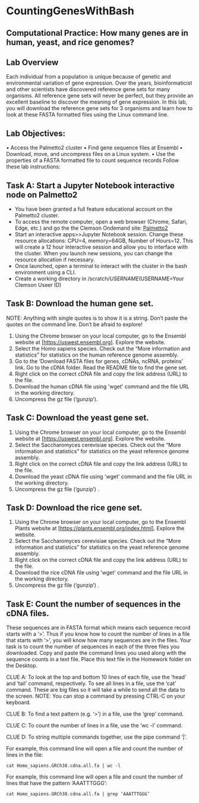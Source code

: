 # CountingGenesWithBash

## Computational Practice: How many genes are in human, yeast, and rice genomes?	

## Lab Overview
Each individual from a population is unique because of genetic and environmental variation of gene expression.  Over the years, bioinformaticist and other scientists have discovered reference gene sets for many organisms.  All reference gene sets will never be perfect, but they provide an excellent baseline to discover the meaning of gene expression.  In this lab, you will download the reference gene sets for 3 organisms and learn how to look at these FASTA formatted files using the Linux command line.

## Lab Objectives:
•	Access the Palmetto2 cluster
•	Find gene sequence files at Ensembl
•	Download, move, and uncompress files on a Linux system.
•	Use the properties of a FASTA formatted file to count sequence records
Follow these lab instructions:

## Task A: Start a Jupyter Notebook interactive node on Palmetto2 
* You have been granted a full feature educational account on the Palmetto2 cluster.
* To access the remote computer, open a web browser (Chrome, Safari, Edge, etc.) and go the the Clemson Ondemand site:  [Palmetto2](https://ondemand.rcd.clemson.edu)
* Start an interactive apps>>Jupyter Notebook session.  Change these resource allocations: CPU=4, memory=64GB, Number of Hours=12. This will create a 12 hour interactive session and allow you to interface with the cluster. When you launch new sessions, you can change the resource allocation if necessary.
* Once launched, open a terminal to interact with the cluster in the bash environment using a CLI.
* Create a working directory in /scratch/$USERNAME ($USERNAME=Your Clemson Useer ID)

## Task B: Download the human gene set.
NOTE: Anything with single quotes is to show it is a string.  Don’t paste the quotes on the command line.  Don’t be afraid to explore!

1. Using the Chrome browser on your local computer, go to the Ensembl website at [https://uswest.ensembl.org].  Explore the website.
2. Select the Homo sapiens species.  Check out the “More information and statistics” for statistics on the human reference genome assembly.
3. Go to the ‘Download FASTA files for genes, cDNAs, ncRNA, proteins’ link.   Go to the cDNA folder. Read the README file to find the gene set.
4. Right click on the correct cDNA file and copy the link address (URL) to the file.
5. Download the human cDNA file using 'wget' command and the file URL in the working directory.
6. Uncompress the gz file (‘gunzip’).

## Task C: Download the yeast gene set.
1. Using the Chrome browser on your local computer, go to the Ensembl website at [https://uswest.ensembl.org].  Explore the website.
2. Select the Saccharomyces cerevisiae species.  Check out the “More information and statistics” for statistics on the yeast reference genome assembly.
3. Right click on the correct cDNA file and copy the link address (URL) to the file.
4. Download the yeast cDNA file using 'wget' command and the file URL in the working directory.
5. Uncompress the gz file (‘gunzip’) .

## Task D: Download the rice gene set.
1. Using the Chrome browser on your local computer, go to the Ensembl Plants website at [https://plants.ensembl.org/index.html].  Explore the website.
2. Select the Saccharomyces cerevisiae species.  Check out the “More information and statistics” for statistics on the yeast reference genome assembly.
3. Right click on the correct cDNA file and copy the link address (URL) to the file.
4. Download the rice  cDNA file using 'wget' command and the file URL in the working directory.
5. Uncompress the gz file (‘gunzip’) .
   
## Task E: Count the number of sequences in the cDNA files.
These sequences are in FASTA format which means each sequence record starts with a ‘>’.  Thus if you know how to count the number of lines in a file that starts with  ‘>’, you will know how many sequences are in the files.  Your task is to count the number of sequences in each of the three files you downloaded.  Copy and paste the command lines you used along with the sequence counts in a text file. Place this text file in the Homework folder on the Desktop.

CLUE A: To look at the top and bottom 10 lines of each file, use the ‘head’ and ‘tail’ command, respectively.  To see all lines in a file, use the ‘cat’ command.  These are big files so it will take a while to send all the data to the screen.  NOTE: You can stop a command by pressing CTRL-C on your keyboard.

CLUE B: To find a text pattern (e.g. ‘>’) in a file, use the ‘grep’ command.  

CLUE C: To count the number of lines in a file, use the ‘wc -l’ command.

CLUE D: To string multiple commands together, use the pipe command ‘|’. 

For example, this command line will open a file and count the number of lines in the file:

```
cat Homo_sapiens.GRCh38.cdna.all.fa | wc -l
```

For example, this command line will open a file and count the number of lines that have the pattern ‘AAATTTGGG’:
```
cat Homo_sapiens.GRCh38.cdna.all.fa | grep ‘AAATTTGGG’
```
